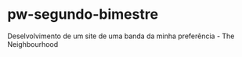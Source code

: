 # pw-segundo-bimestre
 Deselvolvimento de um site de uma banda da minha preferência - The Neighbourhood
